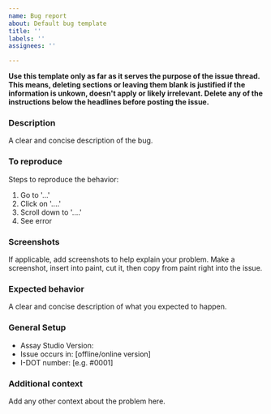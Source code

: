 ```yaml
---
name: Bug report
about: Default bug template
title: ''
labels: ''
assignees: ''

---
```


**Use this template only as far as it serves the purpose of the issue thread. This means, deleting sections or leaving them blank is justified if the information is unkown, doesn't apply or likely irrelevant. Delete any of the instructions below the headlines before posting the issue.**

### Description
A clear and concise description of the bug.

### To reproduce
Steps to reproduce the behavior:
1. Go to '...'
2. Click on '....'
3. Scroll down to '....'
4. See error

### Screenshots
If applicable, add screenshots to help explain your problem. Make a screenshot, insert into paint, cut it, then copy from paint right into the issue.

### Expected behavior
A clear and concise description of what you expected to happen.

### General Setup
- Assay Studio Version: 
- Issue occurs in: [offline/online version]
- I-DOT number: [e.g. #0001]

### Additional context
Add any other context about the problem here.
